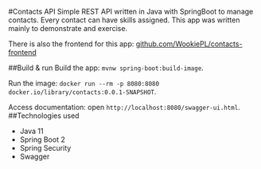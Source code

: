 #Contacts API
Simple REST API written in Java with SpringBoot to manage contacts. Every contact can have skills assigned.
This app was written mainly to demonstrate and exercise.

There is also the frontend for this app: [github.com/WookiePL/contacts-frontend](https://github.com/WookiePL/contacts-frontend)

##Build & run
Build the app:
`mvnw spring-boot:build-image`.

Run the image:
`docker run --rm -p 8080:8080 docker.io/library/contacts:0.0.1-SNAPSHOT`.

Access documentation: 
open `http://localhost:8080/swagger-ui.html`.
##Technologies used
- Java 11
- Spring Boot 2
- Spring Security
- Swagger
